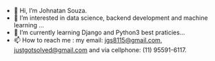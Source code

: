 - 👋 Hi, I’m Johnatan Souza.
- 👀 I’m interested in data science, backend development and machine learning ...
- 🌱 I’m currently learning Django and Python3 best praticies...
- 📫 How to reach me : my email: jgs8115@gmail.com, justgotsolved@gmail.com and via cellphone: (11) 95591-6117.

<!---
veryjoh/veryjoh is a ✨ special ✨ repository because its `README.md` (this file) appears on your GitHub profile.
You can click the Preview link to take a look at your changes.
--->
